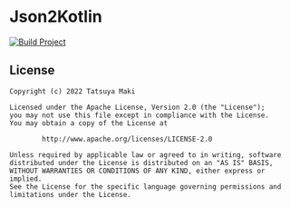Json2Kotlin
=====
[![Build Project](https://github.com/t28hub/json2kotlin/actions/workflows/build.yml/badge.svg)](https://github.com/t28hub/json2kotlin/actions/workflows/build.yml)

## License

```
Copyright (c) 2022 Tatsuya Maki

Licensed under the Apache License, Version 2.0 (the "License");
you may not use this file except in compliance with the License.
You may obtain a copy of the License at

        http://www.apache.org/licenses/LICENSE-2.0

Unless required by applicable law or agreed to in writing, software
distributed under the License is distributed on an "AS IS" BASIS,
WITHOUT WARRANTIES OR CONDITIONS OF ANY KIND, either express or implied.
See the License for the specific language governing permissions and
limitations under the License.
```
